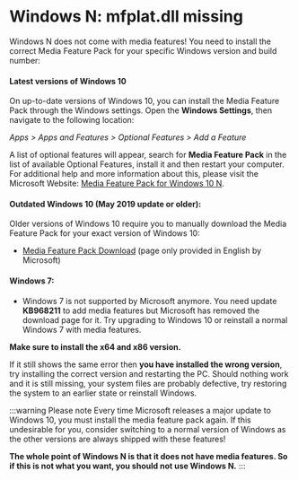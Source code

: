 # Windows N: mfplat.dll missing

Windows N does not come with media features! You need to install the correct Media Feature Pack for your specific Windows version and build number:

#### Latest versions of Windows 10
On up-to-date versions of Windows 10, you can install the Media Feature Pack through the Windows settings. Open the **Windows Settings**, then navigate to the following location:

*Apps > Apps and Features > Optional Features > Add a Feature*

A list of optional features will appear, search for **Media Feature Pack** in the list of available Optional Features, install it and then restart your computer. For additional help and more information about this, please visit the Microsoft Website: [Media Feature Pack for Windows 10 N](https://support.microsoft.com/en-us/help/4516397/media-feature-pack-for-windows-10-n-november-2019).

#### Outdated Windows 10 (May 2019 update or older):
Older versions of Windows 10 require you to manually download the Media Feature Pack for your exact version of Windows 10:
  * [Media Feature Pack Download](https://www.microsoft.com/en-us/software-download/mediafeaturepack) (page only provided in English by Microsoft)

#### Windows 7:
  * Windows 7 is not supported by Microsoft anymore. You need update **KB968211** to add media features but Microsoft has removed the download page for it. Try upgrading to Windows 10 or reinstall a normal Windows 7 with media features.

**Make sure to install the x64 and x86 version.**

If it still shows the same error then **you have installed the wrong version**, try installing the correct version and restarting the PC. Should nothing work and it is still missing, your system files are probably defective, try restoring the system to an earlier state or reinstall Windows.

:::warning
Please note Every time Microsoft releases a major update to Windows 10, you must install the media feature pack again. If this undesirable for you, consider switching to a normal version of Windows as the other versions are always shipped with these features!

**The whole point of Windows N is that it does not have media features. So if this is not what you want, you should not use Windows N.**
:::